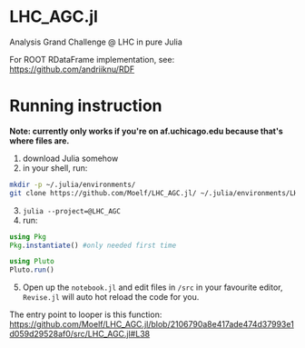 # LHC_AGC.jl
Analysis Grand Challenge @ LHC in pure Julia

For ROOT RDataFrame implementation, see: https://github.com/andriiknu/RDF

# Running instruction
**Note: currently only works if you're on af.uchicago.edu because that's where files are.**

1. download Julia somehow
2. in your shell, run:
```bash
mkdir -p ~/.julia/environments/
git clone https://github.com/Moelf/LHC_AGC.jl/ ~/.julia/environments/LHC_AGC
```
3. `julia --project=@LHC_AGC`
4. run:
```julia
using Pkg
Pkg.instantiate() #only needed first time

using Pluto
Pluto.run()
```
5. Open up the `notebook.jl` and edit files in `/src` in your favourite editor, `Revise.jl` will auto hot reload the code for you.

The entry point to looper is this function:
https://github.com/Moelf/LHC_AGC.jl/blob/2106790a8e417ade474d37993e1d059d29528af0/src/LHC_AGC.jl#L38

